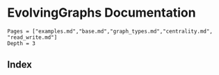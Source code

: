 # EvolvingGraphs Documentation


```@contents
Pages = ["examples.md","base.md","graph_types.md","centrality.md", "read_write.md"]
Depth = 3
```

## Index

```@index
```
